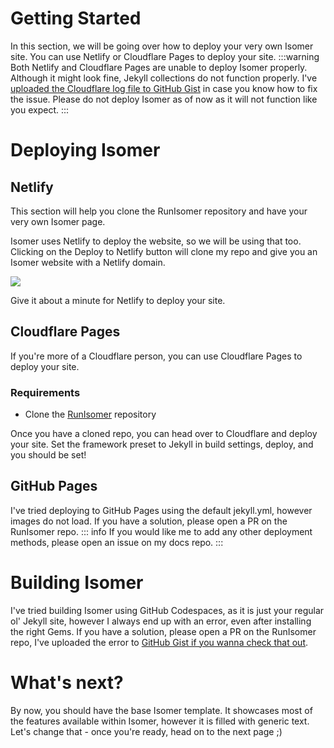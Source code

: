 [a]: https://app.netlify.com/start/deploy?repository=https://github.com/icepcp/RunIsomer
# Getting Started
In this section, we will be going over how to deploy your very own Isomer site. You can use Netlify or Cloudflare Pages to deploy your site.
:::warning
Both Netlify and Cloudflare Pages are unable to deploy Isomer properly. Although it might look fine, Jekyll collections do not function properly. I've [uploaded the Cloudflare log file to GitHub Gist](https://gist.github.com/icepcp/9132ab952e7c2050cfaae32d6295f004) in case you know how to fix the issue. Please do not deploy Isomer as of now as it will not function like you expect.
:::
# Deploying Isomer
## Netlify
This section will help you clone the RunIsomer repository and have your very own Isomer page.

Isomer uses Netlify to deploy the website, so we will be using that too. Clicking on the Deploy to Netlify button will clone my repo and give you an Isomer website with a Netlify domain.

[![](https://www.netlify.com/img/deploy/button.svg)][a]

Give it about a minute for Netlify to deploy your site.
## Cloudflare Pages
If you're more of a Cloudflare person, you can use Cloudflare Pages to deploy your site. 
### Requirements
* Clone the [RunIsomer](https://github.com/icepcp/RunIsomer) repository  

Once you have a cloned repo, you can head over to Cloudflare and deploy your site. Set the framework preset to Jekyll in build settings, deploy, and you should be set!
## GitHub Pages
I've tried deploying to GitHub Pages using the default jekyll.yml, however images do not load. If you have a solution, please open a PR on the RunIsomer repo.
::: info
If you would like me to add any other deployment methods, please open an issue on my docs repo.
:::
# Building Isomer
I've tried building Isomer using GitHub Codespaces, as it is just your regular ol' Jekyll site, however I always end up with an error, even after installing the right Gems. If you have a solution, please open a PR on the RunIsomer repo, I've uploaded the error to [GitHub Gist if you wanna check that out](https://gist.github.com/icepcp/efb41652100512f34b27441bac500a40).


# What's next?
By now, you should have the base Isomer template. It showcases most of the features available within Isomer, however it is filled with generic text. Let's change that - once you're ready, head on to the next page ;)